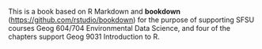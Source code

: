 This is a book based on R Markdown and **bookdown** (https://github.com/rstudio/bookdown) for the purpose of supporting SFSU courses Geog 604/704 Environmental Data Science, and four of the chapters support Geog 9031 Introduction to R. 
